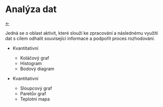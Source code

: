 # Analýza dat

[←](../Readme.md)

Jedná se o oblast aktivit, které slouží ke zpracování a následnému využití dat s cílem odhalit související informace a podpořit proces rozhodování. 

-   Kvantitativní

	-   Koláčový graf
	-   Histogram
	-   Bodový diagram

-   Kvantitativní

	-   Sloupcový graf
	-   Paretův graf
	-   Teplotní mapa

```python

```
